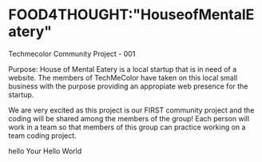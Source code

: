# FOOD4THOUGHT:"HouseofMentalEatery"
Techmecolor Community Project - 001

Purpose: House of Mental Eatery is a local startup that is in need of a website. The members of TechMeColor have taken on this local small business with the purpose providing an appropiate web presence for the startup. 

We are very excited as this project is our FIRST community project and the coding will be shared among the members of the group! Each person will work in a team so that members of this group can practice working on a team coding project. 

hello
Your 
Hello World

